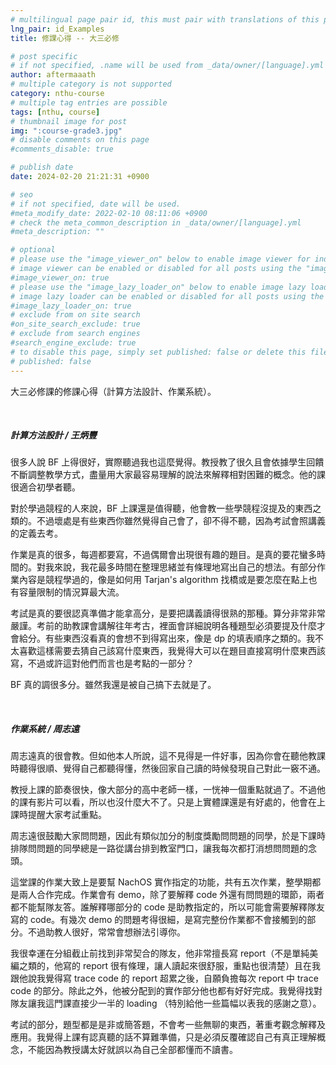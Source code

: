 ```yaml
---
# multilingual page pair id, this must pair with translations of this page. (This name must be unique)
lng_pair: id_Examples
title: 修課心得 -- 大三必修

# post specific
# if not specified, .name will be used from _data/owner/[language].yml
author: aftermaaath
# multiple category is not supported
category: nthu-course 
# multiple tag entries are possible
tags: [nthu, course]
# thumbnail image for post
img: ":course-grade3.jpg"
# disable comments on this page
#comments_disable: true

# publish date
date: 2024-02-20 21:21:31 +0900

# seo
# if not specified, date will be used.
#meta_modify_date: 2022-02-10 08:11:06 +0900
# check the meta_common_description in _data/owner/[language].yml
#meta_description: ""

# optional
# please use the "image_viewer_on" below to enable image viewer for individual pages or posts (_posts/ or [language]/_posts folders).
# image viewer can be enabled or disabled for all posts using the "image_viewer_posts: true" setting in _data/conf/main.yml.
#image_viewer_on: true
# please use the "image_lazy_loader_on" below to enable image lazy loader for individual pages or posts (_posts/ or [language]/_posts folders).
# image lazy loader can be enabled or disabled for all posts using the "image_lazy_loader_posts: true" setting in _data/conf/main.yml.
#image_lazy_loader_on: true
# exclude from on site search
#on_site_search_exclude: true
# exclude from search engines
#search_engine_exclude: true
# to disable this page, simply set published: false or delete this file
# published: false
---
```


<!-- outline-start -->

大三必修課的修課心得（計算方法設計、作業系統）。

<!-- outline-end -->

<br>

##### 計算方法設計 / 王炳豐
很多人說 BF 上得很好，實際聽過我也這麼覺得。教授教了很久且會依據學生回饋不斷調整教學方式，盡量用大家最容易理解的說法來解釋相對困難的概念。他的課很適合初學者聽。

對於學過競程的人來說，BF 上課還是值得聽，他會教一些學競程沒提及的東西之類的。不過壞處是有些東西你雖然覺得自己會了，卻不得不聽，因為考試會照講義的定義去考。

作業是真的很多，每週都要寫，不過偶爾會出現很有趣的題目。是真的要花蠻多時間的。對我來說，我花最多時間在整理思緒並有條理地寫出自己的想法。有部分作業內容是競程學過的，像是如何用 Tarjan's algorithm 找橋或是要怎麼在點上也有容量限制的情況算最大流。

考試是真的要很認真準備才能拿高分，是要把講義讀得很熟的那種。算分非常非常嚴謹。考前的助教課會講解往年考古，裡面會詳細說明各種題型必須要提及什麼才會給分。有些東西沒看真的會想不到得寫出來，像是 dp 的填表順序之類的。我不太喜歡這樣需要去猜自己該寫什麼東西，我覺得大可以在題目直接寫明什麼東西該寫，不過或許這對他們而言也是考點的一部分？

BF 真的調很多分。雖然我還是被自己搞下去就是了。

<br>

##### 作業系統 / 周志遠
周志遠真的很會教。但如他本人所說，這不見得是一件好事，因為你會在聽他教課時聽得很順、覺得自己都聽得懂，然後回家自己讀的時候發現自己對此一竅不通。

教授上課的節奏很快，像大部分的高中老師一樣，一恍神一個重點就過了。不過他的課有影片可以看，所以也沒什麼大不了。只是上實體課還是有好處的，他會在上課時提醒大家考試重點。

周志遠很鼓勵大家問問題，因此有類似加分的制度獎勵問問題的同學，於是下課時排隊問問題的同學總是一路從講台排到教室門口，讓我每次都打消想問問題的念頭。

這堂課的作業大致上是要幫 NachOS 實作指定的功能，共有五次作業，整學期都是兩人合作完成。作業會有 demo，除了要解釋 code 外還有問問題的環節，兩者都不能幫隊友答。誰解釋哪部分的 code 是助教指定的，所以可能會需要解釋隊友寫的 code。有幾次 demo 的問題考得很細，是寫完整份作業都不會接觸到的部分。不過助教人很好，常常會想辦法引導你。

我很幸運在分組截止前找到非常契合的隊友，他非常擅長寫 report（不是單純美編之類的，他寫的 report 很有條理，讓人讀起來很舒服，重點也很清楚）且在我跟他說我覺得寫 trace code 的 report 超累之後，自願負擔每次 report 中 trace code 的部分。除此之外，他被分配到的實作部分他也都有好好完成。我覺得找對隊友讓我這門課直接少一半的 loading （特別給他一些篇幅以表我的感謝之意）。

考試的部分，題型都是是非或簡答題，不會考一些無聊的東西，著重考觀念解釋及應用。我覺得上課有認真聽的話不算難準備，只是必須反覆確認自己有真正理解概念，不能因為教授講太好就誤以為自己全部都懂而不讀書。
